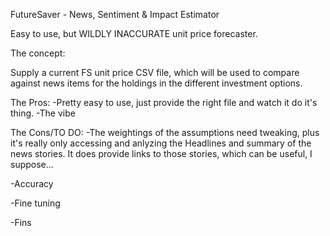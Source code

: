 FutureSaver - News, Sentiment & Impact Estimator

Easy to use, but WILDLY INACCURATE unit price forecaster.

The concept:

Supply a current FS unit price CSV file, which will be used to compare against news items for the holdings in the different investment options.

The Pros:
-Pretty easy to use, just provide the right file and watch it do it's thing.
-The vibe

The Cons/TO DO:
-The weightings of the assumptions need tweaking, plus it's really only accessing and anlyzing the Headlines and summary of the news stories.
It does provide links to those stories, which can be useful, I suppose...

-Accuracy

-Fine tuning

-Fins

